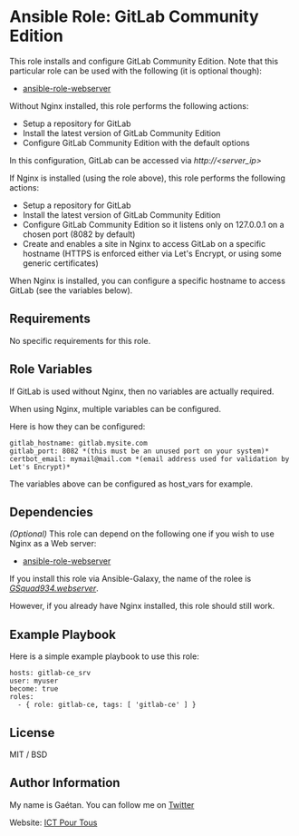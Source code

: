 Ansible Role: GitLab Community Edition
=========

This role installs and configure GitLab Community Edition. Note that this particular role can be used with the following (it is optional though):
- [ansible-role-webserver](https://github.com/GSquad934/ansible-role-webserver)


Without Nginx installed, this role performs the following actions:
- Setup a repository for GitLab
- Install the latest version of GitLab Community Edition
- Configure GitLab Community Edition with the default options


In this configuration, GitLab can be accessed via *http://<server_ip>*


If Nginx is installed (using the role above), this role performs the following actions:
- Setup a repository for GitLab
- Install the latest version of GitLab Community Edition
- Configure GitLab Community Edition so it listens only on 127.0.0.1 on a chosen port (8082 by default)
- Create and enables a site in Nginx to access GitLab on a specific hostname (HTTPS is enforced either via Let's Encrypt, or using some generic certificates)


When Nginx is installed, you can configure a specific hostname to access GitLab (see the variables below).


Requirements
------------

No specific requirements for this role.

Role Variables
--------------

If GitLab is used without Nginx, then no variables are actually required.

When using Nginx, multiple variables can be configured.

Here is how they can be configured:

```
gitlab_hostname: gitlab.mysite.com
gitlab_port: 8082 *(this must be an unused port on your system)*
certbot_email: mymail@mail.com *(email address used for validation by Let's Encrypt)*
```

The variables above can be configured as host_vars for example.

Dependencies
------------

*(Optional)* This role can depend on the following one if you wish to use Nginx as a Web server:
- [ansible-role-webserver](https://github.com/GSquad934/ansible-role-webserver)


If you install this role via Ansible-Galaxy, the name of the rolee is [*GSquad934.webserver*](https://github.com/GSquad934/ansible-role-webserver).


However, if you already have Nginx installed, this role should still work.

Example Playbook
----------------

Here is a simple example playbook to use this role:

```
hosts: gitlab-ce_srv
user: myuser
become: true
roles:
  - { role: gitlab-ce, tags: [ 'gitlab-ce' ] }
```

License
-------

MIT / BSD

Author Information
------------------

My name is Gaétan. You can follow me on [Twitter](https://twitter.com/gaetanict)

Website: [ICT Pour Tous](https://www.ictpourtous.com)

